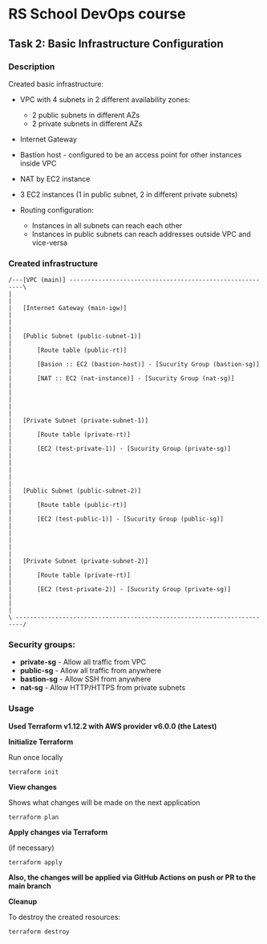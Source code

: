 # RS School DevOps course

## Task 2: Basic Infrastructure Configuration

### Description

Created basic infrastructure:

- VPC with 4 subnets in 2 different availability zones:  

    - 2 public subnets in different AZs 
    - 2 private subnets in different AZs

- Internet Gateway

- Bastion host - configured to be an access point for other instances inside VPC

- NAT by EC2 instance

- 3 EC2 instances (1 in public subnet, 2 in different private subnets)

- Routing configuration:

    - Instances in all subnets can reach each other
    - Instances in public subnets can reach addresses outside VPC and vice-versa


### Created infrastructure

```
/---[VPC (main)] ---------------------------------------------------------\
|                                                                         |
|   [Internet Gateway (main-igw)]                                         |
|                                                                         |
|   [Public Subnet (public-subnet-1)]                                     |
|       [Route table (public-rt)]                                         |
|       [Basion :: EC2 (bastion-host)] - [Sucurity Group (bastion-sg)]    |
|       [NAT :: EC2 (nat-instance)] - [Sucurity Group (nat-sg)]           |
|                                                                         |
|                                                                         |
|   [Private Subnet (private-subnet-1)]                                   |
|       [Route table (private-rt)]                                        |
|       [EC2 (test-private-1)] - [Sucurity Group (private-sg)]            |
|                                                                         |
|                                                                         |
|   [Public Subnet (public-subnet-2)]                                     |
|       [Route table (public-rt)]                                         |
|       [EC2 (test-public-1)] - [Sucurity Group (public-sg)]              |
|                                                                         |
|                                                                         |
|   [Private Subnet (private-subnet-2)]                                   |
|       [Route table (private-rt)]                                        |
|       [EC2 (test-private-2)] - [Sucurity Group (private-sg)]            |
|                                                                         |
\ ------------------------------------------------------------------------/
```

### Security groups:

- **private-sg** - Allow all traffic from VPC
- **public-sg** - Allow all traffic from anywhere
- **bastion-sg** - Allow SSH from anywhere
- **nat-sg** - Allow HTTP/HTTPS from private subnets


### Usage

**Used Terraform v1.12.2 with AWS provider v6.0.0 (the Latest)**

**Initialize Terraform**

Run once locally
```
terraform init
```

**View changes**

Shows what changes will be made on the next application
```
terraform plan
```

**Apply changes via Terraform**

(if necessary)
```
terraform apply
```

**Also, the changes will be applied via GitHub Actions on push or PR to the main branch**

**Cleanup**

To destroy the created resources:
```
terraform destroy
```
